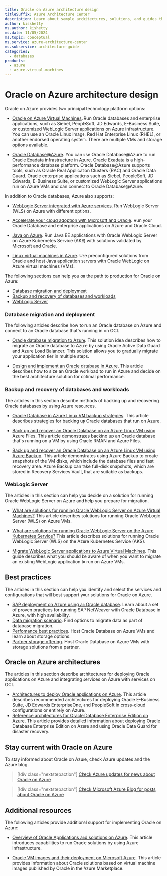 ```yaml
---
title: Oracle on Azure architecture design
titleSuffix: Azure Architecture Center
description: Learn about sample architectures, solutions, and guides that can help you explore Oracle workloads on Azure.
author: kisshetty
ms.author: kishetty
ms.date: 11/05/2024
ms.topic: conceptual
ms.service: azure-architecture-center
ms.subservice: architecture-guide
categories:
  - databases
products:
  - azure
  - azure-virtual-machines
---
```


# Oracle on Azure architecture design

Oracle on Azure provides two principal technology platform options:

- [Oracle on Azure Virtual Machines](/azure/virtual-machines/workloads/oracle/). Run Oracle databases and enterprise applications, such as Siebel, PeopleSoft, JD Edwards, E-Business Suite, or customized WebLogic Server applications on Azure infrastructure. You can use an Oracle Linux image, Red Hat Enterprise Linux (RHEL), or another endorsed operating system. There are multiple VMs and storage options available.

- [Oracle Database@Azure](/azure/oracle/oracle-db/oracle-database-what-is-new). You can use Oracle Database@Azure to run Oracle Exadata infrastructure in Azure. Oracle Exadata is a high-performance database platform. Oracle Database@Azure supports tools, such as Oracle Real Application Clusters (RAC) and Oracle Data Guard. Oracle enterprise applications such as Siebel, PeopleSoft, JD Edwards, E-Business Suite, or customized WebLogic Server applications run on Azure VMs and can connect to Oracle Database@Azure.

In addition to Oracle databases, Azure also supports:

- [WebLogic Server integrated with Azure services](/azure/virtual-machines/workloads/oracle/oracle-weblogic). Run WebLogic Server (WLS) on Azure with different options.
- [Accelerate your cloud adoption with Microsoft and Oracle](/azure/cloud-adoption-framework/scenarios/oracle-iaas/). Run your Oracle Database and enterprise applications on Azure and Oracle Cloud.

- [Java on Azure](https://azure.microsoft.com/resources/developers/java/). Run Java EE applications with Oracle WebLogic Server on Azure Kubernetes Service (AKS) with solutions validated by Microsoft and Oracle.

- [Linux virtual machines in Azure](https://azure.microsoft.com/services/virtual-machines/linux/#overview). Use preconfigured solutions from Oracle and host Java application servers with Oracle WebLogic on Azure virtual machines (VMs).

The following sections can help you on the path to production for Oracle on Azure:

- [Database migration and deployment](#database-migration-and-deployment)
- [Backup and recovery of databases and workloads](#backup-and-recovery-of-databases-and-workloads)
- [WebLogic Server](#weblogic-server)

### Database migration and deployment

The following articles describe how to run an Oracle database on Azure and connect to an Oracle database that's running in on OCI.

- [Oracle database migration to Azure](./reference-architecture-for-oracle-database-migration-to-azure.yml). This solution idea describes how to migrate an Oracle database to Azure by using Oracle Active Data Guard and Azure Load Balancer. This solution allows you to gradually migrate your application tier in multiple steps.

- [Design and implement an Oracle database in Azure](/azure/virtual-machines/workloads/oracle/oracle-design). This article describes how to size an Oracle workload to run in Azure and decide on the best architecture solution for optimal performance.

### Backup and recovery of databases and workloads

The articles in this section describe methods of backing up and recovering Oracle databases by using Azure resources.

- [Oracle Database in Azure Linux VM backup strategies](/azure/virtual-machines/workloads/oracle/oracle-database-backup-strategies). This article describes strategies for backing up Oracle databases that run on Azure.

- [Back up and recover an Oracle Database on an Azure Linux VM using Azure Files](/azure/virtual-machines/workloads/oracle/oracle-database-backup-azure-storage). This article demonstrates backing up an Oracle database that's running on a VM by using Oracle RMAN and Azure Files.

- [Back up and recover an Oracle Database on an Azure Linux VM using Azure Backup](/azure/virtual-machines/workloads/oracle/oracle-database-backup-azure-backup). This article demonstrates using Azure Backup to create snapshots of the VM disks, which include the database files and fast recovery area. Azure Backup can take full-disk snapshots, which are stored in Recovery Services Vault, that are suitable as backups.

### WebLogic Server

The articles in this section can help you decide on a solution for running Oracle WebLogic Server on Azure and help you prepare for migration.

- [What are solutions for running Oracle WebLogic Server on Azure Virtual Machines?](/azure/virtual-machines/workloads/oracle/oracle-weblogic) This article describes solutions for running Oracle WebLogic Server (WLS) on Azure VMs.

- [What are solutions for running Oracle WebLogic Server on the Azure Kubernetes Service?](/azure/virtual-machines/workloads/oracle/weblogic-aks) This article describes solutions for running Oracle WebLogic Server (WLS) on the Azure Kubernetes Service (AKS).

- [Migrate WebLogic Server applications to Azure Virtual Machines](/azure/developer/java/migration/migrate-weblogic-to-virtual-machines). This guide describes what you should be aware of when you want to migrate an existing WebLogic application to run on Azure VMs.

## Best practices

The articles in this section can help you identify and select the services and configurations that will best support your solutions for Oracle on Azure.

- [SAP deployment on Azure using an Oracle database](../../example-scenario/apps/sap-production.yml). Learn about a set of proven practices for running SAP NetWeaver with Oracle Database in Azure, with high availability.
- [Data migration scenario](/azure/virtual-machines/workloads/oracle/oracle-migration). Find options to migrate data as part of database migration.
- [Perfomance best practices](/azure/virtual-machines/workloads/oracle/oracle-performance-best-practice). Host Oracle Database on Azure VMs and learn about storage options.
- [Partner storage offering](/azure/virtual-machines/workloads/oracle/oracle-third-party-storage). Host Oracle Database on Azure VMs with storage solutions from a partner.

## Oracle on Azure architectures

The articles in this section describe architectures for deploying Oracle applications on Azure and integrating services on Azure with services on OCI.

- [Architectures to deploy Oracle applications on Azure](/azure/virtual-machines/workloads/oracle/oracle-oci-applications). This article describes recommended architectures for deploying Oracle E-Business Suite, JD Edwards EnterpriseOne, and PeopleSoft in cross-cloud configurations or entirely on Azure.
- [Reference architectures for Oracle Database Enterprise Edition on Azure](/azure/virtual-machines/workloads/oracle/oracle-reference-architecture). This article provides detailed information about deploying Oracle Database Enterprise Edition on Azure and using Oracle Data Guard for disaster recovery.

## Stay current with Oracle on Azure

To stay informed about Oracle on Azure, check Azure updates and the Azure blog.

> [!div class="nextstepaction"]
> [Check Azure updates for news about Oracle on Azure](https://azure.microsoft.com/updates/?query=Oracle)

> [!div class="nextstepaction"]
> [Check Microsoft Azure Blog for posts about Oracle on Azure](https://azure.microsoft.com/search/blog/?q=Oracle)

## Additional resources

The following articles provide additional support for implementing Oracle on Azure:

- [Overview of Oracle Applications and solutions on Azure](/azure/virtual-machines/workloads/oracle/oracle-overview). This article introduces capabilities to run Oracle solutions by using Azure infrastructure.

- [Oracle VM images and their deployment on Microsoft Azure](/azure/virtual-machines/workloads/oracle/oracle-vm-solutions). This article provides information about Oracle solutions based on virtual machine images published by Oracle in the Azure Marketplace.


